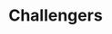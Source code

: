 ---
title: "Challengers"
year: 2024
rating: 3.5
stars: "★★★½"
liked: false
rewatched: false
permalink: "challengers"
watched_on: 2025-07-19
---